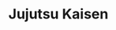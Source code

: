 ---
layout: lecteur.njk
tags : jjk

title : Jujutsu Kaisen 
episode : 10
saison : 1
iframe : https://streamtape.com/e/MzloKBxoa2UBOp/325ecd687c6823be01b8a20d85ed0cf5.mp4

cc :  VostFr
---